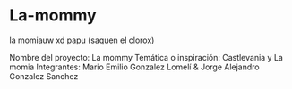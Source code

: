 # La-mommy
la momiauw xd papu (saquen el clorox)

Nombre del proyecto: La mommy
Temática o inspiración: Castlevania y La momia
Integrantes: Mario Emilio Gonzalez Lomelí & Jorge Alejandro Gonzalez Sanchez